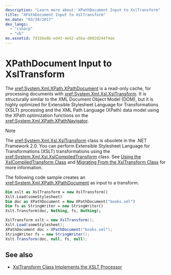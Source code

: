 ```yaml
---
description: "Learn more about: XPathDocument Input to XslTransform"
title: "XPathDocument Input to XslTransform"
ms.date: "03/30/2017"
dev_langs: 
  - "csharp"
  - "vb"
ms.assetid: 7d1bbe8b-ed43-4e62-a5ba-d602d244f4ae
---
```

# XPathDocument Input to XslTransform

The <xref:System.Xml.XPath.XPathDocument> is a read-only cache, for processing documents with <xref:System.Xml.Xsl.XslTransform>. It is structurally similar to the XML Document Object Model (DOM), but it is highly optimized for Extensible Stylesheet Language for Transformations (XSLT) processing and the XML Path Language (XPath) data model using the XPath optimization functions on the <xref:System.Xml.XPath.XPathNavigator>.  
  
> [!NOTE]
> The <xref:System.Xml.Xsl.XslTransform> class is obsolete in the .NET Framework 2.0. You can perform Extensible Stylesheet Language for Transformations (XSLT) transformations using the <xref:System.Xml.Xsl.XslCompiledTransform> class. See [Using the XslCompiledTransform Class](using-the-xslcompiledtransform-class.md) and [Migrating From the XslTransform Class](migrating-from-the-xsltransform-class.md) for more information.  
  
 The following code sample creates an <xref:System.Xml.XPath.XPathDocument> as input to a transform.  
  
```vb  
Dim xslt as XslTransform = new XslTransform()  
Xslt.Load(someStylesheet)  
Dim doc as XPathDocument = New XPathDocument("books.xml")  
Dim fs as StringWriter = new StringWriter()  
Xslt.Transform(doc, Nothing, fs, Nothing);  
```  
  
```csharp  
XslTransform xslt = new XslTransform();  
Xslt.Load(someStylesheet);  
XPathDocument doc = XPathDocument("books.xml");  
StringWriter fs = new StringWriter();  
Xslt.Transform(doc, null, fs, null);  
```  
  
## See also

- [XslTransform Class Implements the XSLT Processor](xsltransform-class-implements-the-xslt-processor.md)
